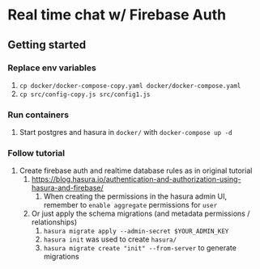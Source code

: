 # Real time chat w/ Firebase Auth

## Getting started

### Replace env variables
1. `cp docker/docker-compose-copy.yaml docker/docker-compose.yaml`
1. `cp src/config-copy.js src/config1.js `

### Run containers
1. Start postgres and hasura in `docker/` with `docker-compose up -d`

### Follow tutorial
1. Create firebase auth and realtime database rules as in original tutorial
    1. https://blog.hasura.io/authentication-and-authorization-using-hasura-and-firebase/
        1. When creating the permissions in the hasura admin UI, remember to `enable aggregate` permissions for `user`
    1. Or just apply the schema migrations (and metadata permissions / relationships)
        1. `hasura migrate apply --admin-secret $YOUR_ADMIN_KEY`
        1. `hasura init` was used to create `hasura/`
        1. `hasura migrate create "init" --from-server` to generate migrations
